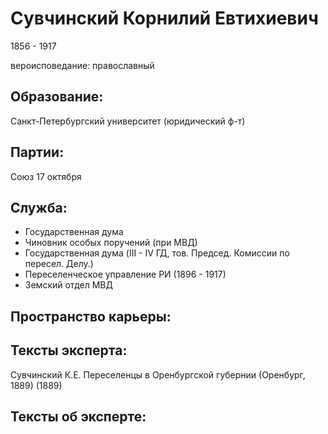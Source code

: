 # Сувчинский Корнилий Евтихиевич
1856 - 1917

вероисповедание: православный

## Образование:
Санкт-Петербургский университет (юридический ф-т) 
## Партии:
Союз 17 октября
## Служба:
* Государственная дума
* Чиновник особых поручений (при МВД) 
* Государственная дума (III  - IV ГД, тов. Председ. Комиссии по пересел. Делу.) 
* Переселенческое управление РИ (1896 - 1917) 
* Земский отдел МВД
## Пространство карьеры:
## Тексты эксперта:
Сувчинский К.Е. Переселенцы в Оренбургской губернии (Оренбург, 1889)  (1889) 
## Тексты об эксперте:
